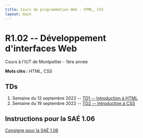 ```yaml
---
title: Cours de programmation Web - HTML, CSS
layout: main
---
```


# R1.02 -- Développement d'interfaces Web
Cours à l'IUT de Montpellier - 1ère année

**Mots clés :** HTML, CSS

## TDs

1. Semaine du 12 septembre 2022 -- [TD1 -- Introduction à HTML](tutorials/tutorial1.html)
1. Semaine du 19 septembre 2022 -- [TD2 -- Introduction à CSS ](tutorials/tutorial2.html)

<!--1. Semaine du 26 septembre 2022 -- [TD 3 -- CSS Avancés 1/2](tutorials/tutorial3.html)-->
<!-- 1. Semaine du 3 octobre 2022 -- [TD 4 -- CSS Avancés 2/2](tutorials/tutorial4.html) et presentation site SAE 1.05 -->
<!-- 1. Semaine du 10 octobre 2022 -- [ Fin TD 4 -- CSS Avancés 2/2](tutorials/tutorial4.html)  -->
<!-- 1. Semaine du 17 octobre 2022 -- [TD 5 -- Les Formulaires](tutorials/tutorial5.html) et travail sur SAE 1.05\\ -->
<!-- 23 octobre rendu SAE 1.05 -->
<!-- 1. Semaine du 24 octobre 2022 -- Entamer [TD 6 -- Responsive Design](tutorials/tutorial6.html) -->
<!-- 1. Semaine du 7 novembre 2022 -- Finir le [TD 6 -- Responsive Design](tutorials/tutorial6.html) et presentation site de la SAE 1.06 -->
<!-- 1. Semaine du 14 novembre 2022 -- Seance de travail sur la  SAE 1.06 -->
<!-- 1. Semaine du 5 decembre 2022 -- Séance d'évaluation des sites de la SAE 1.06 -->
<!--## Compléments optionnels-->
 
<!--1. [Coder des colonnes responsive à la Bootstrap](assets/tut5-complement.html)-->

## Instructions pour la SAÉ 1.06
[Consigne pour la SAÉ 1.06](SAE.html)

<!--[Instructions du projet](projet.html)-->

<!-- ## Joomla -->

<!-- Semaine du 18 janvier -- [TD sur l'installation et la prise en main de Joomla](assets/TDJoomla.pdf) -->

